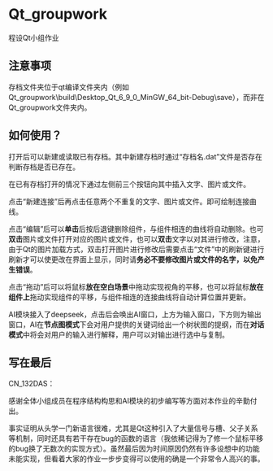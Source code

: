 # Qt_groupwork
程设Qt小组作业
## 注意事项
存档文件夹位于qt编译文件夹内（例如Qt_groupwork\build\Desktop_Qt_6_9_0_MinGW_64_bit-Debug\save），而非在Qt_groupwork文件夹内。
## 如何使用？
打开后可以新建或读取已有存档。其中新建存档时通过“存档名.dat”文件是否存在判断存档是否已存在。

在已有存档打开的情况下通过左侧前三个按钮向其中插入文字、图片或文件。

点击“新建连接”后再点击任意两个不重复的文字、图片或文件。即可绘制连接曲线。

点击“编辑”后可以**单击**后按后退键删除组件，与组件相连的曲线将自动删除。也可**双击**图片或文件打开对应的图片或文件，也可以**双击**文字以对其进行修改，注意，由于Qt的图片加载方式，双击打开图片进行修改后需要点击“文件”中的刷新键进行刷新才可以使更改在界面上显示，同时请**务必不要修改图片或文件的名字，以免产生错误**。

点击“拖动”后可以将鼠标**放在空白场景**中拖动实现视角的平移，也可以将鼠标**放在组件上**拖动实现组件的平移，与组件相连的连接曲线将自动计算位置并更新。

AI模块接入了deepseek，点击后会唤出AI窗口，上方为输入窗口，下方则为输出窗口，AI在**节点图模式**下会对用户提供的关键词给出一个树状图的提纲，而在**对话模式**中将会对用户的输入进行解释，用户可以对输出进行选中与复制。
## 写在最后
CN_132DAS：

感谢全体小组成员在程序结构构思和AI模块的初步编写等方面对本作业的辛勤付出。

事实证明从头学一门新语言很难，尤其是Qt这种引入了大量信号与槽、父子关系等机制，同时还具有若干存在bug的函数的语言（我依稀记得为了修一个鼠标平移的bug换了无数次的实现方式）。虽然最后因为时间原因仍然有许多设想中的功能未能实现，但看着大家的作业一步步变得可以使用的确是一个非常令人高兴的事。
